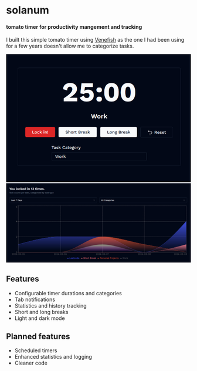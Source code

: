 # solanum
#### tomato timer for productivity mangement and tracking

I built this simple tomato timer using [Venefish](https://github.com/enesien/venefish) as the one I had been using for a few years doesn't allow me to categorize tasks. 

![main page](ex2.png)
![stats](ex1.png)
## Features 
- Configurable timer durations and categories
- Tab notifications
- Statistics and history tracking
- Short and long breaks
- Light and dark mode

## Planned features
- Scheduled timers
- Enhanced statistics and logging
- Cleaner code
